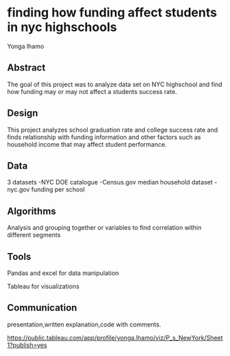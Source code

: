 # finding how funding affect students in nyc highschools
Yonga lhamo

## Abstract

The goal of this project was to analyze data set on NYC highschool and find how funding may or may not affect a students success rate.

## Design

This project analyzes school graduation rate and college success rate and finds relationship with funding information and other factors such as household income that may 
affect student performance.

## Data

3 datasets
-NYC DOE catalogue
-Census.gov median household dataset
-nyc.gov funding per school

## Algorithms

Analysis and grouping together or variables to find correlation within different segments



## Tools

Pandas and excel for data manipulation


Tableau for visualizations

## Communication

presentation,written explanation,code with comments.


https://public.tableau.com/app/profile/yonga.lhamo/viz/P_s_NewYork/Sheet1?publish=yes
